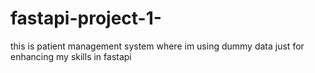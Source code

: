 # fastapi-project-1-
this is patient management system where im using dummy data just for enhancing my skills in fastapi
